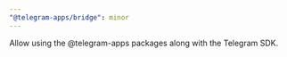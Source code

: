 ```yaml
---
"@telegram-apps/bridge": minor
---
```


Allow using the @telegram-apps packages along with the Telegram SDK.

